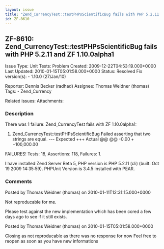 ```yaml
---
layout: issue
title: "Zend_CurrencyTest::testPHPsScientificBug fails with PHP 5.2.11 and ZF 1.10.0alpha1"
id: ZF-8610
---
```


ZF-8610: Zend\_CurrencyTest::testPHPsScientificBug fails with PHP 5.2.11 and ZF 1.10.0alpha1
--------------------------------------------------------------------------------------------

 Issue Type: Unit Tests: Problem Created: 2009-12-22T04:53:19.000+0000 Last Updated: 2010-01-15T05:01:58.000+0000 Status: Resolved Fix version(s): - 1.10.0 (27/Jan/10)
 
 Reporter:  Dennis Becker (radhad)  Assignee:  Thomas Weidner (thomas)  Tags: - Zend\_Currency
 
 Related issues: 
 Attachments: 
### Description

There was 1 failure: Zend\_CurrencyTest fails with ZF 1.10.0alpha1:

1) Zend\_CurrencyTest::testPHPsScientificBug Failed asserting that two strings are equal. --- Expected +++ Actual @@ @@ -$0.00 +-$100,000.00

FAILURES! Tests: 18, Assertions: 118, Failures: 1.

I have installed Zend Server Beta 5, PHP version is PHP 5.2.11 (cli) (built: Oct 19 2009 14:35:59). PHPUnit Version is 3.4.5 installed with PEAR.

 

 

### Comments

Posted by Thomas Weidner (thomas) on 2010-01-11T12:31:15.000+0000

Not reproducable for me.

Please test against the new implementation which has been cored a few days ago to see if it still exists.

 

 

Posted by Thomas Weidner (thomas) on 2010-01-15T05:01:58.000+0000

Closing as not reproducable as there was no response for now Feel free to reopen as soon as you have new informations

 

 
